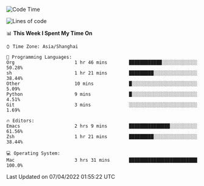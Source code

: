 <!--START_SECTION:waka-->
![Code Time](http://img.shields.io/badge/Code%20Time-693%20hrs%2015%20mins-blue)

![Lines of code](https://img.shields.io/badge/From%20Hello%20World%20I%27ve%20Written-22%20Thousand%20lines%20of%20code-blue)

📊 **This Week I Spent My Time On** 

```text
⌚︎ Time Zone: Asia/Shanghai

💬 Programming Languages: 
Org                      1 hr 46 mins        ████████████░░░░░░░░░░░░░   50.28% 
sh                       1 hr 21 mins        █████████░░░░░░░░░░░░░░░░   38.44% 
Other                    10 mins             █░░░░░░░░░░░░░░░░░░░░░░░░   5.09% 
Python                   9 mins              █░░░░░░░░░░░░░░░░░░░░░░░░   4.51% 
Git                      3 mins              ░░░░░░░░░░░░░░░░░░░░░░░░░   1.69%

🔥 Editors: 
Emacs                    2 hrs 9 mins        ███████████████░░░░░░░░░░   61.56% 
Zsh                      1 hr 21 mins        █████████░░░░░░░░░░░░░░░░   38.44%

💻 Operating System: 
Mac                      3 hrs 31 mins       █████████████████████████   100.0%

```


 Last Updated on 07/04/2022 01:55:22 UTC
<!--END_SECTION:waka-->
